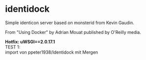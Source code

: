 identidock
==========

Simple identicon server based on monsterid from Kevin Gaudin.

From "Using Docker" by Adrian Mouat published by O'Reilly media.

**Hotfix: uWSGI==2.0.17.1**  
TEST 1:  
import von ppeter1938/Identidock mit Mergen

